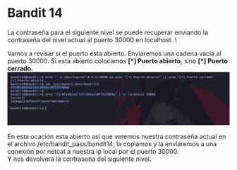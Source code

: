 # Bandit 14

La contraseña para el siguiente nivel se puede recuperar enviando la contraseña del nivel actual al puerto 30000 en localhost. \

Vamos a revisar si el puerto esta abierto. Enviaremos una cadena vacia al puerto 30000. Si esta abierto colocamos **[\*] Puerto abierto**, sino **[\*] Puerto cerrado.**
![label text](imgs/01.png)

En esta ocación esta abierto asi que veremos nuestra contraseña actual en el archivo /etc/bandit_pass/bandit14; la copiamos y la enviaremos a una conexión por netcat a nuestra ip local por el puerto 30000.\
Y nos devolvera la contraseña del siguiente nivel.
